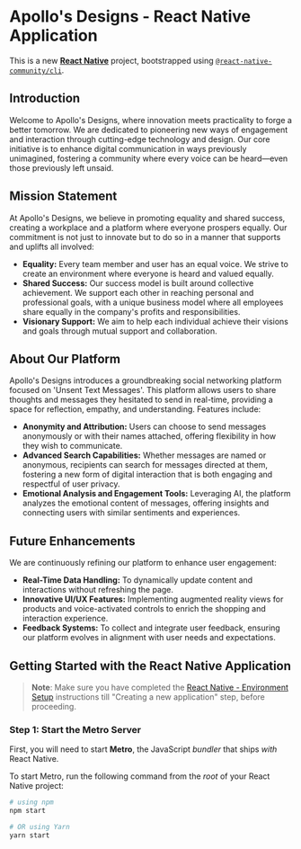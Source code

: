 # Apollo's Designs - React Native Application

This is a new [**React Native**](https://reactnative.dev) project, bootstrapped using [`@react-native-community/cli`](https://github.com/react-native-community/cli).

## Introduction

Welcome to Apollo's Designs, where innovation meets practicality to forge a better tomorrow. We are dedicated to pioneering new ways of engagement and interaction through cutting-edge technology and design. Our core initiative is to enhance digital communication in ways previously unimagined, fostering a community where every voice can be heard—even those previously left unsaid.

## Mission Statement

At Apollo's Designs, we believe in promoting equality and shared success, creating a workplace and a platform where everyone prospers equally. Our commitment is not just to innovate but to do so in a manner that supports and uplifts all involved:
- **Equality:** Every team member and user has an equal voice. We strive to create an environment where everyone is heard and valued equally.
- **Shared Success:** Our success model is built around collective achievement. We support each other in reaching personal and professional goals, with a unique business model where all employees share equally in the company's profits and responsibilities.
- **Visionary Support:** We aim to help each individual achieve their visions and goals through mutual support and collaboration.

## About Our Platform

Apollo's Designs introduces a groundbreaking social networking platform focused on 'Unsent Text Messages'. This platform allows users to share thoughts and messages they hesitated to send in real-time, providing a space for reflection, empathy, and understanding. Features include:
- **Anonymity and Attribution:** Users can choose to send messages anonymously or with their names attached, offering flexibility in how they wish to communicate.
- **Advanced Search Capabilities:** Whether messages are named or anonymous, recipients can search for messages directed at them, fostering a new form of digital interaction that is both engaging and respectful of user privacy.
- **Emotional Analysis and Engagement Tools:** Leveraging AI, the platform analyzes the emotional content of messages, offering insights and connecting users with similar sentiments and experiences.

## Future Enhancements

We are continuously refining our platform to enhance user engagement:
- **Real-Time Data Handling:** To dynamically update content and interactions without refreshing the page.
- **Innovative UI/UX Features:** Implementing augmented reality views for products and voice-activated controls to enrich the shopping and interaction experience.
- **Feedback Systems:** To collect and integrate user feedback, ensuring our platform evolves in alignment with user needs and expectations.

## Getting Started with the React Native Application

>**Note**: Make sure you have completed the [React Native - Environment Setup](https://reactnative.dev/docs/environment-setup) instructions till "Creating a new application" step, before proceeding.

### Step 1: Start the Metro Server

First, you will need to start **Metro**, the JavaScript _bundler_ that ships _with_ React Native.

To start Metro, run the following command from the _root_ of your React Native project:

```bash
# using npm
npm start

# OR using Yarn
yarn start
